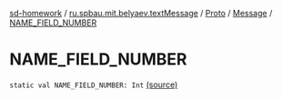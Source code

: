[sd-homework](../../../index.md) / [ru.spbau.mit.belyaev.textMessage](../../index.md) / [Proto](../index.md) / [Message](index.md) / [NAME_FIELD_NUMBER](.)

# NAME_FIELD_NUMBER

`static val NAME_FIELD_NUMBER: Int` [(source)](https://github.com/StasBel/sd-homework/blob/InstantMessenger/src/main/kotlin/ru/spbau/mit/belyaev/textMessage/Proto.java#L176)